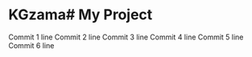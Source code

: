 # KGzama# My Project
Commit 1 line
Commit 2 line
Commit 3 line
Commit 4 line
Commit 5 line
Commit 6 line
